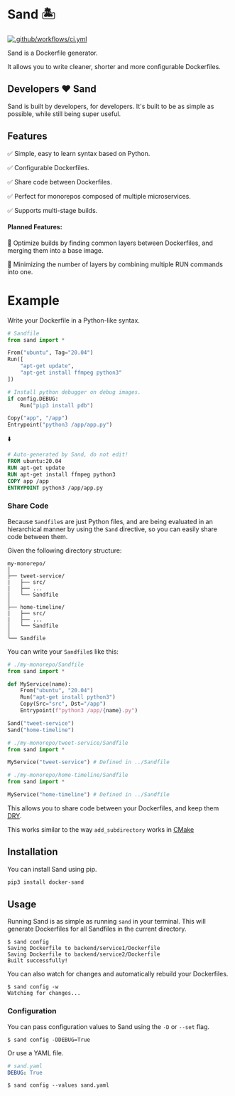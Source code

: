 # Sand 🏝
[![.github/workflows/ci.yml](https://github.com/gkpln3/Sand/actions/workflows/ci.yml/badge.svg?branch=main)](https://github.com/gkpln3/Sand/actions/workflows/ci.yml)

Sand is a Dockerfile generator.

It allows you to write cleaner, shorter and more configurable Dockerfiles.

## Developers ❤️ Sand
Sand is built by developers, for developers. It's built to be as simple as possible, while still being super useful.

## Features
✅ Simple, easy to learn syntax based on Python.

✅ Configurable Dockerfiles. 

✅ Share code between Dockerfiles.

✅ Perfect for monorepos composed of multiple microservices.

✅ Supports multi-stage builds.


#### Planned Features:
    
🔘 Optimize builds by finding common layers between Dockerfiles, and merging them into a base image.

🔘 Minimizing the number of layers by combining multiple RUN commands into one.    


# Example
Write your Dockerfile in a Python-like syntax.
```python
# Sandfile
from sand import *

From("ubuntu", Tag="20.04")
Run([
    "apt-get update",
    "apt-get install ffmpeg python3"
])

# Install python debugger on debug images.
if config.DEBUG:
    Run("pip3 install pdb")

Copy("app", "/app")
Entrypoint("python3 /app/app.py")
```
⬇️
```dockerfile
# Auto-generated by Sand, do not edit!
FROM ubuntu:20.04
RUN apt-get update
RUN apt-get install ffmpeg python3
COPY app /app
ENTRYPOINT python3 /app/app.py
```

### Share Code
Because `Sandfile`s are just Python files, and are being evaluated in an hierarchical manner by using the `Sand` directive, so you can easily share code between them.

Given the following directory structure:
```
my-monorepo/
│
├── tweet-service/
|   ├── src/
|   ├── ...
│   └── Sandfile
│
├── home-timeline/
|   ├── src/
|   ├── ...
│   └── Sandfile
│
└── Sandfile
```
You can write your `Sandfile`s like this:
```python
# ./my-monorepo/Sandfile
from sand import *

def MyService(name):
    From("ubuntu", "20.04")
    Run("apt-get install python3")
    Copy(Src="src", Dst="/app")
    Entrypoint(f"python3 /app/{name}.py")

Sand("tweet-service")
Sand("home-timeline")
```
```python
# ./my-monorepo/tweet-service/Sandfile
from sand import *

MyService("tweet-service") # Defined in ../Sandfile
```

```python
# ./my-monorepo/home-timeline/Sandfile
from sand import *

MyService("home-timeline") # Defined in ../Sandfile
```

This allows you to share code between your Dockerfiles, and keep them [DRY](https://en.wikipedia.org/wiki/Don%27t_repeat_yourself).

This works similar to the way `add_subdirectory` works in [CMake](https://cmake.org/)

## Installation
You can install Sand using pip.
```bash
pip3 install docker-sand
```

## Usage
Running Sand is as simple as running `sand` in your terminal.
This will generate Dockerfiles for all Sandfiles in the current directory.
```
$ sand config
Saving Dockerfile to backend/service1/Dockerfile
Saving Dockerfile to backend/service2/Dockerfile
Built successfully!
```
You can also watch for changes and automatically rebuild your Dockerfiles.
```
$ sand config -w
Watching for changes...
```

### Configuration
You can pass configuration values to Sand using the `-D` or `--set` flag.
```
$ sand config -DDEBUG=True
```
Or use a YAML file.
```yaml
# sand.yaml
DEBUG: True
```
```
$ sand config --values sand.yaml
```

